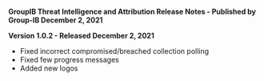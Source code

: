 **GroupIB Threat Intelligence and Attribution Release Notes - Published by Group-IB December 2, 2021**


**Version 1.0.2 - Released December 2, 2021**

* Fixed incorrect compromised/breached collection polling
* Fixed few progress messages
* Added new logos

